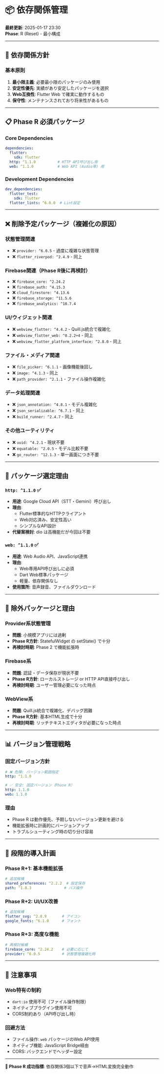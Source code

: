 # 📦 依存関係管理

**最終更新**: 2025-01-17 23:30  
**Phase**: R (Reset) - 最小構成  

---

## 🎯 **依存関係方針**

### **基本原則**
1. **最小限主義**: 必要最小限のパッケージのみ使用
2. **安定性優先**: 実績があり安定したパッケージを選択
3. **Web互換性**: Flutter Web で確実に動作するもの
4. **保守性**: メンテナンスされており将来性があるもの

---

## 📋 **Phase R 必須パッケージ**

### **Core Dependencies**
```yaml
dependencies:
  flutter:
    sdk: flutter
  http: ^1.1.0          # HTTP API呼び出し用
  web: ^1.1.0           # Web API (Audio等) 用
```

### **Development Dependencies**
```yaml
dev_dependencies:
  flutter_test:
    sdk: flutter
  flutter_lints: ^6.0.0  # Lint設定
```

---

## ❌ **削除予定パッケージ（複雑化の原因）**

### **状態管理関連**
- ❌ `provider: ^6.0.5` - 過度に複雑な状態管理
- ❌ `flutter_riverpod: ^2.4.9` - 同上

### **Firebase関連（Phase R後に再検討）**
- ❌ `firebase_core: ^2.24.2`
- ❌ `firebase_auth: ^4.15.3`
- ❌ `cloud_firestore: ^4.13.6`
- ❌ `firebase_storage: ^11.5.6`
- ❌ `firebase_analytics: ^10.7.4`

### **UI/ウィジェット関連**
- ❌ `webview_flutter: ^4.4.2` - Quill.js統合で複雑化
- ❌ `webview_flutter_web: ^0.2.2+4` - 同上
- ❌ `webview_flutter_platform_interface: ^2.8.0` - 同上

### **ファイル・メディア関連**
- ❌ `file_picker: ^6.1.1` - 画像機能後回し
- ❌ `image: ^4.1.3` - 同上
- ❌ `path_provider: ^2.1.1` - ファイル操作複雑化

### **データ処理関連**
- ❌ `json_annotation: ^4.8.1` - モデル複雑化
- ❌ `json_serializable: ^6.7.1` - 同上
- ❌ `build_runner: ^2.4.7` - 同上

### **その他ユーティリティ**
- ❌ `uuid: ^4.2.1` - 現状不要
- ❌ `equatable: ^2.0.5` - モデル比較不要
- ❌ `go_router: ^12.1.3` - 単一画面につき不要

---

## 🔧 **パッケージ選定理由**

### **`http: ^1.1.0`** ✅
- **用途**: Google Cloud API（STT・Gemini）呼び出し
- **理由**: 
  - Flutter標準的なHTTPクライアント
  - Web対応済み、安定性高い
  - シンプルなAPI設計
- **代替案検討**: dio は高機能だが今回は不要

### **`web: ^1.1.0`** ✅  
- **用途**: Web Audio API、JavaScript連携
- **理由**:
  - Web専用API呼び出しに必須
  - Dart Web標準パッケージ
  - 軽量、依存関係なし
- **使用箇所**: 音声録音、ファイルダウンロード

---

## 🚫 **除外パッケージと理由**

### **Provider系状態管理**
- **問題**: 小規模アプリには過剰
- **Phase R方針**: StatefulWidget の setState() で十分
- **再検討時期**: Phase 2 で機能拡張時

### **Firebase系**
- **問題**: 認証・データ保存が現状不要
- **Phase R方針**: ローカルストレージ or HTTP API直接呼び出し
- **再検討時期**: ユーザー管理必要になった時点

### **WebView系**
- **問題**: Quill.js統合で複雑化、デバッグ困難
- **Phase R方針**: 基本HTML生成で十分
- **再検討時期**: リッチテキストエディタが必要になった時点

---

## 📊 **バージョン管理戦略**

### **固定バージョン方針**
```yaml
# ❌ 危険: バージョン範囲指定
http: ^1.1.0

# ✅ 安全: 固定バージョン（Phase R）
http: 1.1.0
web: 1.1.0
```

### **理由**
- Phase R は動作優先、予期しないバージョン更新を避ける
- 機能拡張時に計画的にバージョンアップ
- トラブルシューティング時の切り分け容易

---

## 🔄 **段階的導入計画**

### **Phase R+1: 基本機能拡張**
```yaml
# 追加候補
shared_preferences: ^2.2.2  # 設定保存
path: ^1.8.3               # パス操作
```

### **Phase R+2: UI/UX改善**
```yaml
# 追加候補
flutter_svg: ^2.0.9       # アイコン
google_fonts: ^6.1.0      # フォント
```

### **Phase R+3: 高度な機能**
```yaml
# 再検討候補
firebase_core: ^2.24.2    # 必要に応じて
provider: ^6.0.5          # 状態管理複雑化時
```

---

## 🚨 **注意事項**

### **Web特有の制約**
- `dart:io` 使用不可（ファイル操作制限）
- ネイティブプラグイン使用不可
- CORS制約あり（API呼び出し時）

### **回避方法**
- ファイル操作: `web` パッケージのWeb API使用
- ネイティブ機能: JavaScript Bridge経由
- CORS: バックエンドでヘッダー設定

---

**🎯 Phase R 成功指標**: 依存関係3個以下で音声→HTML変換完全動作 